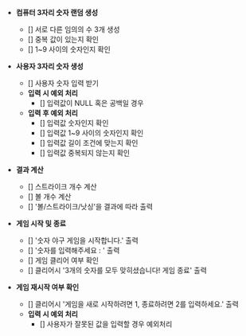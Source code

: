 - **컴퓨터 3자리 숫자 랜덤 생성**
    - [] 서로 다른 임의의 수 3개 생성
    - [] 중복 값이 있는지 확인
    - [] 1~9 사이의 숫자인지 확인

- **사용자 3자리 숫자 생성**
    - [] 사용자 숫자 입력 받기
    - **입력 시 예외 처리**
        - [] 입력값이 NULL 혹은 공백일 경우
    - **입력 후 예외 처리**
        - [] 입력값 숫자인지 확인
        - [] 입력값 1~9 사이의 숫자인지 확인
        - [] 입력값 길이 조건에 맞는지 확인
        - [] 입력값 중복되지 않는지 확인

- **결과 계산**
    - [] 스트라이크 개수 계산
    - [] 볼 개수 계산
    - [] '볼/스트라이크/낫싱'을 결과에 따라 출력

- **게임 시작 및 종료**
    - [] '숫자 야구 게임을 시작합니다.' 출력
    - [] '숫자를 입력해주세요 : ' 출력
    - [] 게임 클리어 여부 확인
    - [] 클리어시 '3개의 숫자를 모두 맞히셨습니다! 게임 종료' 출력

- **게임 재시작 여부 확인**
    - [] 클리어시 '게임을 새로 시작하려면 1, 종료하려면 2를 입력하세요.' 출력
    - **입력 시 예외 처리**
        - [] 사용자가 잘못된 값을 입력할 경우 예외처리
